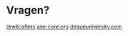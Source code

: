# Vragen?

[@wilcofiers](https://twitter.com/wilcofiers)
[axe-core.org](https://axe-core.org)
[dequeuniversity.com](https://dequeuniversity.com/)
